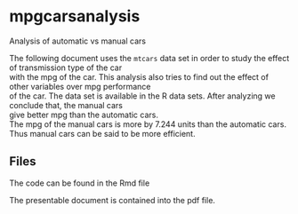 # mpgcarsanalysis
Analysis of automatic vs manual cars

The following document uses the `mtcars` data set in order to study the effect of transmission type of the car  
with the mpg of the car. This analysis also tries to find out the effect of other variables over mpg performance  
of the car. The data set is available in the R data sets. After analyzing we conclude that, the manual cars  
give better mpg than the automatic cars.  
The mpg of the manual cars is more by 7.244 units than the automatic cars.   Thus manual cars can be said
to be more efficient.  

## Files
The code can be found in the Rmd file

The presentable document is contained into the pdf file.


